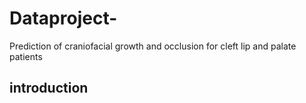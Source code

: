 # Dataproject-
Prediction of craniofacial growth and occlusion for cleft lip and palate patients

## introduction
